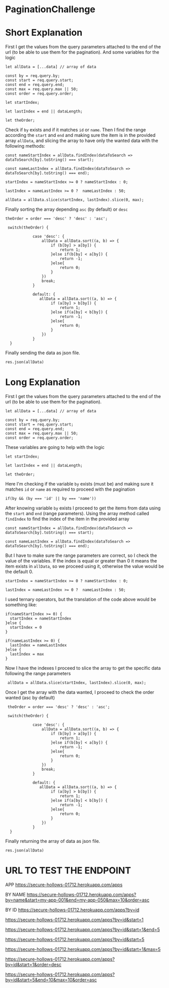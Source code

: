 # PaginationChallenge

# Short Explanation

First I get the values from the query parameters attached to the end of the url (to be able to use them for the pagination). And some
variables for the logic
 
    let allData = [...data] // array of data

    const by = req.query.by;
    const start = req.query.start;
    const end = req.query.end;
    const max = req.query.max || 50;
    const order = req.query.order;
    
    let startIndex;

    let lastIndex = end || dataLength;

    let theOrder; 
    
 Check if `by` exists and if it matches `id` or `name`. Then I find the range according the `start` and `end` and making sure 
 the item is in the provided array `allData`, and slicing the array to have only the wanted data with the following methods:
 
    const nameStartIndex = allData.findIndex(dataToSearch => dataToSearch[by].toString() === start);

    const nameLastIndex = allData.findIndex(dataToSearch => dataToSearch[by].toString() === end);
 
    startIndex = nameStartIndex >= 0 ? nameStartIndex : 0;

    lastIndex = nameLastIndex >= 0 ?  nameLastIndex : 50;
    
    allData = allData.slice(startIndex, lastIndex).slice(0, max);
    
  Finally sorting the array depending `asc` (by default) or `desc`
  
    theOrder = order === 'desc' ? 'desc' : 'asc';
     
     switch(theOrder) {
        
                case 'desc': {
                    allData = allData.sort((a, b) => {
                        if (b[by] > a[by]) {
                            return 1;
                        }else if(b[by] < a[by]) {
                            return -1;
                        }else{
                            return 0;
                        }
                    })
                    break;
                }
        
                default: {
                   allData = allData.sort((a, b) => {
                        if (a[by] > b[by]) {
                            return 1;
                        }else if(a[by] < b[by]) {
                            return -1;
                        }else{
                            return 0;
                        }
                    })
                }
      }
  
 Finally sending the data as json file.
 
    res.json(allData)


# Long Explanation

 First I get the values from the query parameters attached to the end of the url (to be able to use them for the pagination).
 
    let allData = [...data] // array of data

    const by = req.query.by;
    const start = req.query.start;
    const end = req.query.end;
    const max = req.query.max || 50;
    const order = req.query.order;
  
 These variables are going to help with the logic

    let startIndex;

    let lastIndex = end || dataLength;

    let theOrder; 
     
 
 Here I'm checking if the variable `by` exists (must be) and making sure it matches `id` or `name` as required to proceed with the pagination
 
    if(by && (by === 'id' || by === 'name')) 
    
 After knowing variable `by` exists I proceed to get the items from data using the `start` and `end` (range parameters).
 Using the array method called `findIndex` to find the index of the item in the provided array

    const nameStartIndex = allData.findIndex(dataToSearch => dataToSearch[by].toString() === start);

    const nameLastIndex = allData.findIndex(dataToSearch => dataToSearch[by].toString() === end);
    
But I have to make sure the range parameters are correct, so I check the value of the variables. If the index is equal or greater than 0
it means the item exists in `allData`, so we proceed using it, otherwise the value would be the default 0.


    startIndex = nameStartIndex >= 0 ? nameStartIndex : 0;

    lastIndex = nameLastIndex >= 0 ?  nameLastIndex : 50;
 
 I used ternary operators, but the translation of the code above would be something like:
 
    if(nameStartIndex >= 0) {
      startIndex = nameStartIndex 
    }else {
      startIndex = 0
    }
    
    if(nameLastIndex >= 0) {
      lastIndex = nameLastIndex
    }else {
      lastIndex = max
    }
    
 Now I have the indexes I proceed to slice the array to get the specific data following the range parameters
  
     allData = allData.slice(startIndex, lastIndex).slice(0, max);
    
 Once I get the array with the data wanted, I proceed to check the order wanted (asc by default)
 
     theOrder = order === 'desc' ? 'desc' : 'asc';
     
     switch(theOrder) {
        
                case 'desc': {
                    allData = allData.sort((a, b) => {
                        if (b[by] > a[by]) {
                            return 1;
                        }else if(b[by] < a[by]) {
                            return -1;
                        }else{
                            return 0;
                        }
                    })
                    break;
                }
        
                default: {
                   allData = allData.sort((a, b) => {
                        if (a[by] > b[by]) {
                            return 1;
                        }else if(a[by] < b[by]) {
                            return -1;
                        }else{
                            return 0;
                        }
                    })
                }
      }
      
 Finally returning the array of data as json file.
 
    res.json(allData)
  


# URL TO TEST THE ENDPOINT

APP
https://secure-hollows-01712.herokuapp.com/apps

BY NAME
https://secure-hollows-01712.herokuapp.com/apps?by=name&start=my-app-001&end=my-app-050&max=10&order=asc

BY ID
https://secure-hollows-01712.herokuapp.com/apps?by=id

https://secure-hollows-01712.herokuapp.com/apps?by=id&start=1

https://secure-hollows-01712.herokuapp.com/apps?by=id&start=1&end=5

https://secure-hollows-01712.herokuapp.com/apps?by=id&start=5

https://secure-hollows-01712.herokuapp.com/apps?by=id&start=1&max=5

https://secure-hollows-01712.herokuapp.com/apps?by=id&start=1&order=desc

https://secure-hollows-01712.herokuapp.com/apps?by=id&start=5&end=10&max=10&order=asc

    
